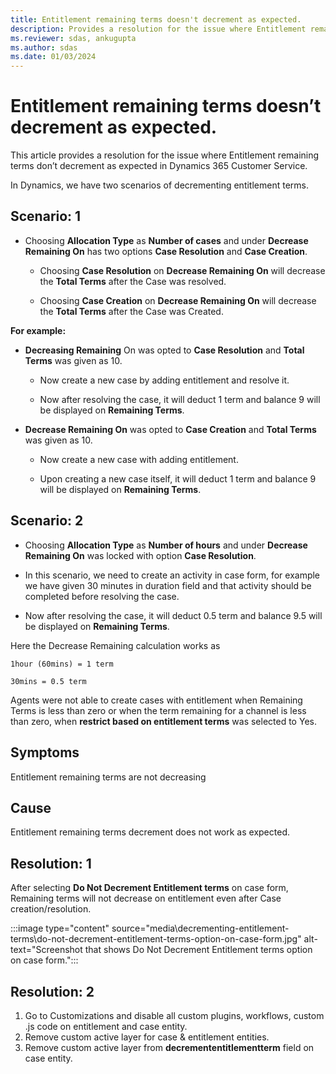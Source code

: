 ```yaml
---
title: Entitlement remaining terms doesn't decrement as expected.
description: Provides a resolution for the issue where Entitlement remaining terms don’t decrement as expected in Dynamics 365 Customer Service.
ms.reviewer: sdas, ankugupta
ms.author: sdas
ms.date: 01/03/2024
---
```


# Entitlement remaining terms doesn’t decrement as expected.

This article provides a resolution for the issue where Entitlement remaining terms don’t decrement as expected in Dynamics 365 Customer Service.

In Dynamics, we have two scenarios of decrementing entitlement terms. 

## Scenario:  1 

- Choosing **Allocation Type** as **Number of cases** and under **Decrease Remaining On** has two options **Case Resolution** and **Case Creation**. 

	- Choosing **Case Resolution** on **Decrease Remaining On** will decrease the **Total Terms** after the Case was resolved. 

	- Choosing **Case Creation** on **Decrease Remaining On** will decrease the **Total Terms** after the Case was Created. 

**For example:**

- **Decreasing Remaining** On was opted to **Case Resolution** and **Total Terms** was given as 10. 

	- Now create a new case by adding entitlement and resolve it. 

	- Now after resolving the case, it will deduct 1 term and balance 9 will be displayed on **Remaining Terms**. 

- **Decrease Remaining On** was opted to **Case Creation** and **Total Terms** was given as 10. 

	- Now create a new case with adding entitlement. 

	- Upon creating a new case itself, it will deduct 1 term and balance 9 will be displayed on **Remaining Terms**.  

## Scenario: 2 

- Choosing **Allocation Type** as **Number of hours** and under **Decrease Remaining On** was locked with option **Case Resolution**. 

- In this scenario, we need to create an activity in case form, for example we have given 30 minutes in duration field and that activity should be completed before resolving the case. 

- Now after resolving the case, it will deduct 0.5 term and balance 9.5 will be displayed on **Remaining Terms**. 

Here the Decrease Remaining calculation works as 

	1hour (60mins) = 1 term 

	30mins = 0.5 term  

Agents were not able to create cases with entitlement when Remaining Terms is less than zero or when the term remaining for a channel is less than zero, when **restrict based on entitlement terms** was selected to Yes. 

## Symptoms

Entitlement remaining terms are not decreasing

## Cause

Entitlement remaining terms decrement does not work as expected. 

## Resolution: 1

After selecting **Do Not Decrement Entitlement terms** on case form, Remaining terms will not decrease on entitlement even after Case creation/resolution. 

:::image type="content" source="media\decrementing-entitlement-terms\do-not-decrement-entitlement-terms-option-on-case-form.jpg" alt-text="Screenshot that shows Do Not Decrement Entitlement terms option on case form.":::

## Resolution: 2

1. Go to Customizations and disable all custom plugins, workflows, custom .js code on entitlement and case entity. 
2. Remove custom active layer for case & entitlement entities. 
3. Remove custom active layer from **decremententitlementterm** field on case entity. 

